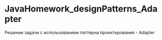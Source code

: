 # JavaHomework_designPatterns_Adapter
Решение задачи с использованием паттерна проектирования - Adapter
